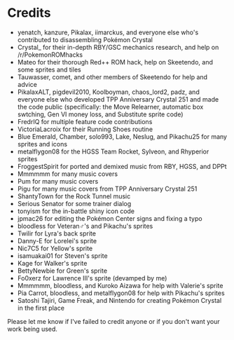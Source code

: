 # Credits

* yenatch, kanzure, Pikalax, iimarckus, and everyone else who's contributed to disassembling Pokémon Crystal
* Crystal_ for their in-depth RBY/GSC mechanics research, and help on /r/PokemonROMhacks
* Mateo for their thorough Red++ ROM hack, help on Skeetendo, and some sprites and tiles
* Tauwasser, comet, and other members of Skeetendo for help and advice
* PikalaxALT, pigdevil2010, Koolboyman, chaos_lord2, padz, and everyone else who developed TPP Anniversary Crystal 251 and made the code public (specifically: the Move Relearner, automatic box swtching, Gen VI money loss, and Substitute sprite code)
* FredrIQ for multiple feature code contributions
* VictoriaLacroix for their Running Shoes routine
* Blue Emerald, Chamber, solo993, Lake, Neslug, and Pikachu25 for many sprites and icons
* metalflygon08 for the HGSS Team Rocket, Sylveon, and Rhyperior sprites
* FroggestSpirit for ported and demixed music from RBY, HGSS, and DPPt
* Mmmmmm for many music covers
* Pum for many music covers
* Pigu for many music covers from TPP Anniversary Crystal 251
* ShantyTown for the Rock Tunnel music
* Serious Senator for some trainer dialog
* tonyism for the in-battle shiny icon code
* jpmac26 for editing the Pokémon Center signs and fixing a typo
* bloodless for Veteran♂'s and Pikachu's sprites
* Twilir for Lyra's back sprite
* Danny-E for Lorelei's sprite
* Nic7C5 for Yellow's sprite
* isamuakai01 for Steven's sprite
* Kage for Walker's sprite
* BettyNewbie for Green's sprite
* Fo0xerz for Lawrence III's sprite (devamped by me)
* Mmmmmm, bloodless, and Kuroko Aizawa for help with Valerie's sprite
* Pia Carrot, bloodless, and metalflygon08 for help with Pikachu's sprites
* Satoshi Tajiri, Game Freak, and Nintendo for creating Pokémon Crystal in the first place

Please let me know if I've failed to credit anyone or if you don't want your work being used.
